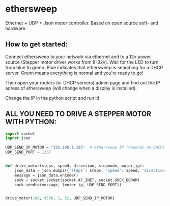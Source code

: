 # ethersweep
Ethernet + UDP + Json motor controller. Based on open source soft- and hardware.


## How to get started:
Connect ethersweep to your network via ethernet and to a 12v power source (Stepper motor driver works from 8-32v). 
Wait for the LED to turn from blue to green. Blue indicates that ethersweep is searching for a DHCP server. Grenn means everything is normal and you're ready to go!

Then open your routers (or DHCP servers) admin page and find out the IP adress of ethersweep (will change when a display is installed). 

Change the IP in the python script and run it!


## ALL YOU NEED TO DRIVE A STEPPER MOTOR WITH PYTHON:

```python
import socket
import json

UDP_SEND_IP_MOTOR = "192.168.1.185"  # ethersweep IP (depends on DHCP)
UDP_SEND_PORT = 1337


def drive_motor(steps, speed, direction, stepmode, motor_ip):
    json_data = json.dumps({'steps': steps, 'speed': speed, 'direction': direction, 'stepmode': stepmode})
    message = json_data.encode()
    sock = socket.socket(socket.AF_INET, socket.SOCK_DGRAM)
    sock.sendto(message, (motor_ip, UDP_SEND_PORT))


drive_motor(100, 9500, 1, 32, UDP_SEND_IP_MOTOR)
```
